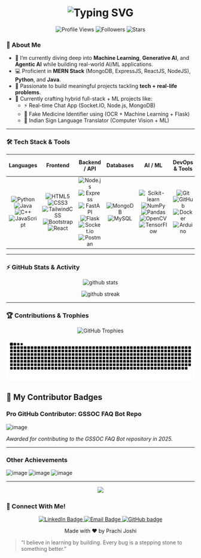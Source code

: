 <!-- PROFILE HEADER -->
<h1 align="center">
  <img src="https://readme-typing-svg.herokuapp.com?font=Montserrat&weight=700&size=32&duration=3500&color=57C7FF&center=true&vCenter=true&lines=Hi+I%27m+Prachi+Joshi+%F0%9F%99%8F;Full+Stack+Developer+%F0%9F%92%BB;AI+%26+ML+Enthusiast;Open+Source+Fanatic+%F0%9F%92%96;" alt="Typing SVG" /><br>
</h1>

<!-- PROFILE BADGES  -->
<p align="center">
  <img alt="Profile Views" src="https://komarev.com/ghpvc/?username=praaachii4596&style=flat&color=orange"/>
  <img alt="Followers" src="https://img.shields.io/github/followers/praaachii4596?style=social"/>
  <img alt="Stars" src="https://img.shields.io/github/stars/praaachii4596?style=social"/>
</p>


### 🚀 About Me

- 🧠 I’m currently diving deep into **Machine Learning**, **Generative AI**, and **Agentic AI** while building real-world AI/ML applications.
- 💻 Proficient in **MERN Stack** (MongoDB, ExpressJS, ReactJS, NodeJS), **Python**, and **Java**.
- 💬 Passionate to build meaningful projects tackling **tech + real-life problems**.
- 🌱 Currently crafting hybrid full-stack + ML projects like:
  - ⚡ Real-time Chat App (Socket.IO, Node.js, MongoDB)
  - 🏥 Fake Medicine Identifier using (OCR + Machine Learning + Flask)
  - 🤟 Indian Sign Language Translator (Computer Vision + ML)

---

### 🛠️ Tech Stack & Tools

| **Languages** | **Frontend** | **Backend / API** | **Databases** | **AI / ML** | **DevOps & Tools** | **Design & Docs** |
| :---: | :---: | :---: | :---: | :---: | :---: | :---: |
| ![Python](https://img.shields.io/badge/Python-3776AB?style=flat&logo=python&logoColor=white) <br> ![Java](https://img.shields.io/badge/Java-007396?style=flat&logo=java&logoColor=white) <br> ![C++](https://img.shields.io/badge/C++-00599C?style=flat&logo=c%2B%2B&logoColor=white) <br> ![JavaScript](https://img.shields.io/badge/JavaScript-F7DF1E?style=flat&logo=javascript&logoColor=black) | ![HTML5](https://img.shields.io/badge/HTML5-E34F26?style=flat&logo=html5&logoColor=white) <br> ![CSS3](https://img.shields.io/badge/CSS3-1572B6?style=flat&logo=css3&logoColor=white) <br> ![TailwindCSS](https://img.shields.io/badge/Tailwind_CSS-06B6D4?style=flat&logo=tailwind-css&logoColor=white) <br> ![Bootstrap](https://img.shields.io/badge/Bootstrap-7952B3?style=flat&logo=bootstrap&logoColor=white) <br> ![React](https://img.shields.io/badge/React-20232A?style=flat&logo=react&logoColor=61DAFB) | ![Node.js](https://img.shields.io/badge/Node.js-339933?style=flat&logo=node.js&logoColor=white) <br> ![Express](https://img.shields.io/badge/Express.js-000000?style=flat&logo=express&logoColor=white) <br> ![FastAPI](https://img.shields.io/badge/FastAPI-009688?style=flat&logo=fastapi&logoColor=white) <br> ![Flask](https://img.shields.io/badge/Flask-000000?style=flat&logo=flask&logoColor=white) <br> ![Socket.io](https://img.shields.io/badge/Socket.io-010101?style=flat&logo=socket.io&logoColor=white) <br> ![Postman](https://img.shields.io/badge/Postman-FF6C37?style=flat&logo=postman&logoColor=white) | ![MongoDB](https://img.shields.io/badge/MongoDB-4EA94B?style=flat&logo=mongodb&logoColor=white) <br> ![MySQL](https://img.shields.io/badge/MySQL-4479A1?style=flat&logo=mysql&logoColor=white) | ![Scikit-learn](https://img.shields.io/badge/scikit--learn-F7931E?style=flat) <br> ![NumPy](https://img.shields.io/badge/NumPy-013243?style=flat&logo=NumPy&logoColor=white) <br> ![Pandas](https://img.shields.io/badge/Pandas-150458?style=flat&logo=pandas&logoColor=white) <br> ![OpenCV](https://img.shields.io/badge/OpenCV-5C3EE8?style=flat&logo=opencv&logoColor=white) <br> ![TensorFlow](https://img.shields.io/badge/TensorFlow-FF6F00?style=flat&logo=tensorflow&logoColor=white) | ![Git](https://img.shields.io/badge/Git-F05032?style=flat&logo=git&logoColor=white) <br> ![GitHub](https://img.shields.io/badge/GitHub-181717?style=flat&logo=github&logoColor=white) <br> ![Docker](https://img.shields.io/badge/Docker-2496ED?style=flat&logo=docker&logoColor=white) <br> ![Arduino](https://img.shields.io/badge/Arduino-00979D?style=flat&logo=arduino&logoColor=white) | ![Figma](https://img.shields.io/badge/Figma-F24E1E?style=flat&logo=figma&logoColor=white) <br> ![Canva](https://img.shields.io/badge/Canva-00C4CC?style=flat&logo=canva&logoColor=white) <br> ![LaTeX](https://img.shields.io/badge/LaTeX-008080?style=flat&logo=latex&logoColor=white) |


---

### ⚡ GitHub Stats & Activity

<p align="center">
  <img src="https://github-readme-stats.vercel.app/api?username=praaachii4596&show_icons=true&theme=radical&count_private=true" alt="github stats" />
</p>

<p align="center">
  <img src="https://github-readme-streak-stats.herokuapp.com/?user=praaachii4596&theme=radical" alt="github streak" />
</p>

---

### 🏆 Contributions & Trophies

<!-- GITHUB TROPHIES -->
<p align="center">
  <img src="https://github-profile-trophy.vercel.app/?username=praaachii4596&theme=onestar&column=6&margin-w=10&no-frame=true" alt="GitHub Trophies" />
</p>


<!-- CONTRIBUTION SNAKE ANIMATION -->
<p align="center">
  <img src="https://raw.githubusercontent.com/Platane/snk/output/github-contribution-grid-snake.svg" alt="Contribution Snake" />
</p>

<!-- CONTRIBUTION GRAPH
<p align="center">
  <img src="https://github-readme-activity-graph.cyclic.app/graph?username=praaachii4596&bg_color=0d1117&color=f5a623&line=00bfff&point=22d3ee&area=true&custom_title=Activity%20Graph" alt="activity_graph" />
</p>
 -->

## 🏅 My Contributor Badges

### Pro GitHub Contributor: GSSOC FAQ Bot Repo
<img width="200px" height="auto" alt="image" src="https://github.com/user-attachments/assets/1d7de580-cd5b-4845-851d-530c09d086b4" />

*Awarded for contributing to the GSSOC FAQ Bot repository in 2025.*

---

### Other Achievements
<img width="200px" height="auto" alt="image" src="https://github.com/user-attachments/assets/8338ef48-92d5-4268-8623-af2c813bf282" />
<img width="200px" height="auto" alt="image" src="https://github.com/user-attachments/assets/1253fb26-9d63-484f-8875-de434f895094" />
<img width="200px" height="1181" alt="image" src="https://github.com/user-attachments/assets/e0cbd69c-7a25-44d0-a767-dc8c77e27911" />


<!--
### 🏅 Open Source Activity

<p align="center">
  <img src="https://github-readme-activity-graph.cyclic.app/graph?username=praaachii4596&bg_color=1d2532&color=ff6600&line=00bfff&point=803bff&area=true&custom_title=20Activity%20Graph&exclude_repo=github-readme-stats,github-readme-activity-graph" alt="activity_graph" />
</p>
-->

<!-- ACTIVITY GRAPH
<p align="center"> <img src="https://api.daily.dev/devcards/4c201de528ee4bfeb209f2e3e884a4ef.png?r=rvu" width="300" alt="dev.to card"/></p>
-->

---

<!-- ANIMATED WAVE -->
<p align="center">
  <img src="https://capsule-render.vercel.app/api?type=waving&height=120&color=ff6f61&section=header&text=Code%20Makes%20Magic!&fontSize=32&fontAlignY=30&animation=twinkling" />
</p>


### 🔗 Connect With Me!

<p align="center">
  <a href="https://www.linkedin.com/in/prachi-joshi-4596z" target="_blank">
    <img src="https://img.shields.io/badge/LinkedIn-%230077B5.svg?style=for-the-badge&logo=linkedin&logoColor=white" alt="LinkedIn Badge"/>
  </a>
  <a href="mailto:prachijoshi469@gmail.com" target="_blank">
    <img src="https://img.shields.io/badge/Email-D14836.svg?style=for-the-badge&logo=gmail&logoColor=white" alt="Email Badge"/>
  </a>
  <a href="https://github.com/praaachii4596" target="_blank">
    <img src="https://img.shields.io/badge/GitHub-181717.svg?style=for-the-badge&logo=github&logoColor=white" alt="GitHub badge"/>
  </a>
</p>

<p align="center">Made with ❤️ by Prachi Joshi</p>

> “I believe in learning by building. Every bug is a stepping stone to something better.”
